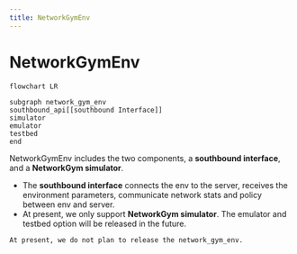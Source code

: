 ```yaml
---
title: NetworkGymEnv
---
```


# NetworkGymEnv


```{mermaid}
flowchart LR

subgraph network_gym_env
southbound_api[[southbound Interface]]
simulator
emulator
testbed 
end

```

NetworkGymEnv includes the two components, a **southbound interface**, and a **NetworkGym simulator**.
- The **southbound interface** connects the env to the server, receives the environment parameters, communicate network stats and policy between env and server.
- At present, we only support **NetworkGym simulator**. The emulator and testbed option will be released in the future.


```{note}
At present, we do not plan to release the network_gym_env.
```